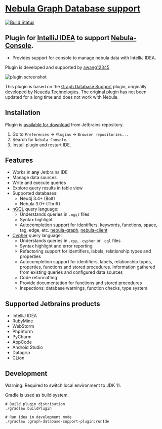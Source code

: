# [Nebula Graph Database support](https://github.com/awang12345/nebula-console-for-idea)
[![Build Status](https://travis-ci.org/awang12345/nebula-console-for-idea.svg?branch=master)](https://travis-ci.org/awang12345/nebula-console-for-idea)

## Plugin for [IntelliJ IDEA](http://plugins.jetbrains.com/plugin/6317-lombok-plugin) to support [Nebula-Console](https://docs.nebula-graph.com.cn/3.6.0/nebula-console/).
- Provides support for console to manage nebula data with IntelliJ IDEA.

Plugin is developed and supported by [awang12345](http://awang12345.github.io/).

![plugin screenshot](docs/screenshots/plugin.png)

This plugin is based on the
[Graph Database Support](https://github.com/neueda/jetbrains-plugin-graph-database-support)
plugin, originally developed by [Neueda Technologies](http://technologies.neueda.com/).
The original plugin has not been updated for a long time and does not work with Nebula.

## Installation

Plugin is [available for download](https://plugins.jetbrains.com/plugin/8087) from Jetbrains repository.

1. Go to `Preferences` -> `Plugins` -> `Browser repositories...`
2. Search for `Nebula Console`.
3. Install plugin and restart IDE.

## Features

- Works in **any** Jetbrains IDE
- Manage data sources
- Write and execute queries
- Explore query results in table view
- Supported databases:
  - Neo4j 3.4+ (Bolt)
  - Nebula 3.0+ (Thrift)
- [nGQL](https://docs.nebula-graph.com.cn/3.6.0/3.ngql-guide/1.nGQL-overview/1.overview/) query language:
    - Understands queries in `.ngql` files
    - Syntax highlight
    - Autocompletion support for identifiers, keywords, functions, space, tag, edge, etc.
      [nebula-graph](https://www.nebula-graph.com.cn),
      [nebula-client](https://docs.nebula-graph.com.cn/3.6.0/14.client/4.nebula-java-client)
- [Cypher](https://github.com/opencypher/openCypher) query language:
  - Understands queries in `.cyp`, `.cypher` or `.cql` files
  - Syntax highlight and error reporting
  - Refactoring support for identifiers, labels, relationship types and properties
  - Autocompletion support for identifiers, labels, relationship types, properties, functions and stored procedures. Information gathered from existing queries and configured data sources
  - Code reformatting
  - Provide documentation for functions and stored procedures
  - Inspections: database warnings, function checks, type system. 

## Supported Jetbrains products

* IntelliJ IDEA
* RubyMine
* WebStorm
* PhpStorm
* PyCharm
* AppCode
* Android Studio
* Datagrip
* CLion

## Development

Warning: Required to switch local environment to JDK 11.

Gradle is used as build system.

```shell
# Build plugin distribution
./gradlew buildPlugin

# Run idea in development mode
./gradlew :graph-database-support-plugin:runIde
```

